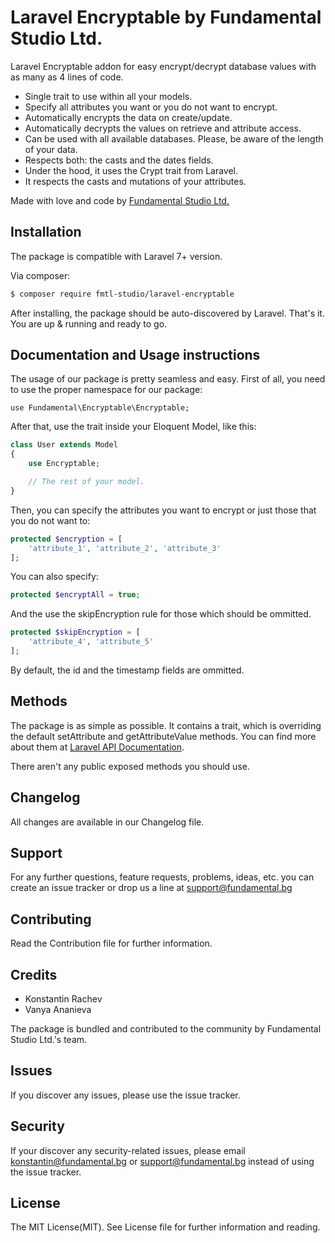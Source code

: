 # Laravel Encryptable by Fundamental Studio Ltd.
Laravel Encryptable addon for easy encrypt/decrypt database values with as many as 4 lines of code.
- Single trait to use within all your models.
- Specify all attributes you want or you do not want to encrypt.
- Automatically encrypts the data on create/update.
- Automatically decrypts the values on retrieve and attribute access.
- Can be used with all available databases. Please, be aware of the length of your data.
- Respects both: the casts and the dates fields.
- Under the hood, it uses the Crypt trait from Laravel.
- It respects the casts and mutations of your attributes.

Made with love and code by [Fundamental Studio Ltd.](https://www.fundamental.bg)

## Installation

The package is compatible with Laravel 7+ version.

Via composer:
``` bash
$ composer require fmtl-studio/laravel-encryptable
```

After installing, the package should be auto-discovered by Laravel.
That's it. You are up & running and ready to go.

## Documentation and Usage instructions

The usage of our package is pretty seamless and easy.
First of all, you need to use the proper namespace for our package:
```
use Fundamental\Encryptable\Encryptable;
```

After that, use the trait inside your Eloquent Model, like this:

```php
class User extends Model
{
    use Encryptable;

    // The rest of your model.
}
```

Then, you can specify the attributes you want to encrypt or just those that you do not want to:
```php
protected $encryption = [
    'attribute_1', 'attribute_2', 'attribute_3'
];
```

You can also specify:
```php
protected $encryptAll = true;
```

And the use the skipEncryption rule for those which should be ommitted.
```php
protected $skipEncryption = [
    'attribute_4', 'attribute_5'
];
```

By default, the id and the timestamp fields are ommitted.

## Methods
The package is as simple as possible. It contains a trait, which is overriding the default setAttribute and getAttributeValue methods.
You can find more about them at [Laravel API Documentation](https://laravel.com/api/7.x/Illuminate/Database/Eloquent/Model.html).

There aren't any public exposed methods you should use.

## Changelog
All changes are available in our Changelog file.

## Support
For any further questions, feature requests, problems, ideas, etc. you can create an issue tracker or drop us a line at support@fundamental.bg

## Contributing
Read the Contribution file for further information.

## Credits

- Konstantin Rachev
- Vanya Ananieva

The package is bundled and contributed to the community by Fundamental Studio Ltd.'s team.

## Issues
If you discover any issues, please use the issue tracker.

## Security
If your discover any security-related issues, please email konstantin@fundamental.bg or support@fundamental.bg instead of using the issue tracker.

## License
The MIT License(MIT). See License file for further information and reading.